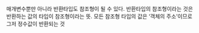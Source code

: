 매개변수뿐만 아니라 반환타입도 참조형이 될 수 있다. 반환타입의 참조형이라는 것은 반환하는 값의 타입이 참조형이라는 뜻. 모든 참조형 타입의 값은 ‘객체의 주소’이므로 그저 정수값이 반환되는 것